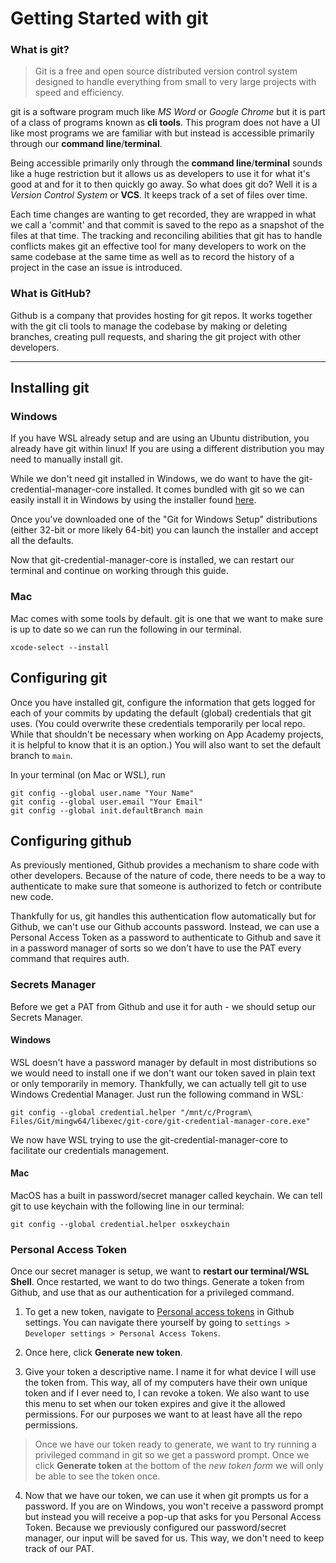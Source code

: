 # Getting Started with git
### What is git?

> Git is a free and open source distributed version control system designed to
> handle everything from small to very large projects with speed and efficiency.

git is a software program much like *MS Word* or *Google Chrome* but it is part
of a class of programs known as **cli tools**. This program does not have a UI
like most programs we are familiar with but instead is accessible primarily
through our **command line**/**terminal**.

Being accessible primarily only through the **command line**/**terminal** sounds
like a huge restriction but it allows us as developers to use it for what it's
good at and for it to then quickly go away. So what does git do? Well it is a
*Version Control System* or **VCS**. It keeps track of a set of files over time.


Each time changes are wanting to get recorded, they are wrapped in what we call
a 'commit' and that commit is saved to the repo as a snapshot of the files at
that time. The tracking and reconciling abilities that git has to handle
conflicts makes git an effective tool for many developers to work on the same
codebase at the same time as well as to record the history of a project in the
case an issue is introduced. 

### What is GitHub? 
Github is a company that provides hosting for git repos. It works together with
the git cli tools to manage the codebase by making or deleting branches,
creating pull requests, and sharing the git project with other developers. 

---

## Installing git
### Windows
If you have WSL already setup and are using an Ubuntu distribution, you already
have git within linux! If you are using a different distribution you may need to
manually install git. 

While we don't need git installed in Windows, we do want to have the
git-credential-manager-core installed. It comes bundled with git so we can
easily install it in Windows by using the installer found
[here][git-win]. 

Once you've downloaded one of the "Git for Windows Setup" distributions (either
32-bit or more likely 64-bit) you can launch the installer and accept all the
defaults. 

Now that git-credential-manager-core is installed, we can restart our terminal
and continue on working through this guide.

### Mac
Mac comes with some tools by default. git is one that we want to make sure is up
to date so we can run the following in our terminal. 

```shell
xcode-select --install
```

## Configuring git
Once you have installed git, configure the information that gets logged for each
of your commits by updating the default (global) credentials that git uses. (You
could overwrite these credentials temporarily per local repo. While that
shouldn't be necessary when working on App Academy projects, it is helpful to
know that it is an option.) You will also want to set the default branch to
`main`.

In your terminal (on Mac or WSL), run

```shell
git config --global user.name "Your Name" 
git config --global user.email "Your Email"
git config --global init.defaultBranch main
```

## Configuring github
As previously mentioned, Github provides a mechanism to share code with other
developers. Because of the nature of code, there needs to be a way to
authenticate to make sure that someone is authorized to fetch or contribute new
code. 

Thankfully for us, git handles this authentication flow automatically but for
Github, we can't use our Github accounts password. Instead, we can use a
Personal Access Token as a password to authenticate to Github and save it in a
password manager of sorts so we don't have to use the PAT every command that
requires auth. 

### Secrets Manager
Before we get a PAT from Github and use it for auth - we should setup our
Secrets Manager. 

#### Windows
WSL doesn't have a password manager by default in most distributions so we would
need to install one if we don't want our token saved in plain text or only
temporarily in memory. Thankfully, we can actually tell git to use Windows
Credential Manager. Just run the following command in WSL:

```shell 
git config --global credential.helper "/mnt/c/Program\ Files/Git/mingw64/libexec/git-core/git-credential-manager-core.exe"
```

We now have WSL trying to use the git-credential-manager-core to facilitate our
credentials management. 

#### Mac
MacOS has a built in password/secret manager called keychain. We can tell git to
use keychain with the following line in our terminal:

```shell
git config --global credential.helper osxkeychain
```

### Personal Access Token
Once our secret manager is setup, we want to **restart our terminal/WSL Shell**.
Once restarted, we want to do two things. Generate a token from Github, and use
that as our authentication for a privileged command. 

1. To get a new token, navigate to [Personal access tokens][PAT] in Github
   settings. You can navigate there yourself by going to `settings > Developer
   settings > Personal Access Tokens`.

2. Once here, click **Generate new token**. 

3. Give your token a descriptive name. I name it for what device I will use the
   token from. This way, all of my computers have their own unique token and if
   I ever need to, I can revoke a token. We also want to use this menu to set
   when our token expires and give it the allowed permissions. For our purposes
   we want to at least have all the repo permissions. 

> Once we have our token ready to generate, we want to try running a privileged
> command in git so we get a password prompt. Once we click **Generate token**
> at the bottom of the *new token form* we will only be able to see the token
> once. 

4. Now that we have our token, we can use it when git prompts us for a password.
   If you are on Windows, you won't receive a password prompt but instead you
   will receive a pop-up that asks for you Personal Access Token. Because we
   previously configured our password/secret manager, our input will be saved
   for us. This way, we don't need to keep track of our PAT. 

[git-win]: https://git-scm.com/download/win
[PAT]: https://github.com/settings/tokens
